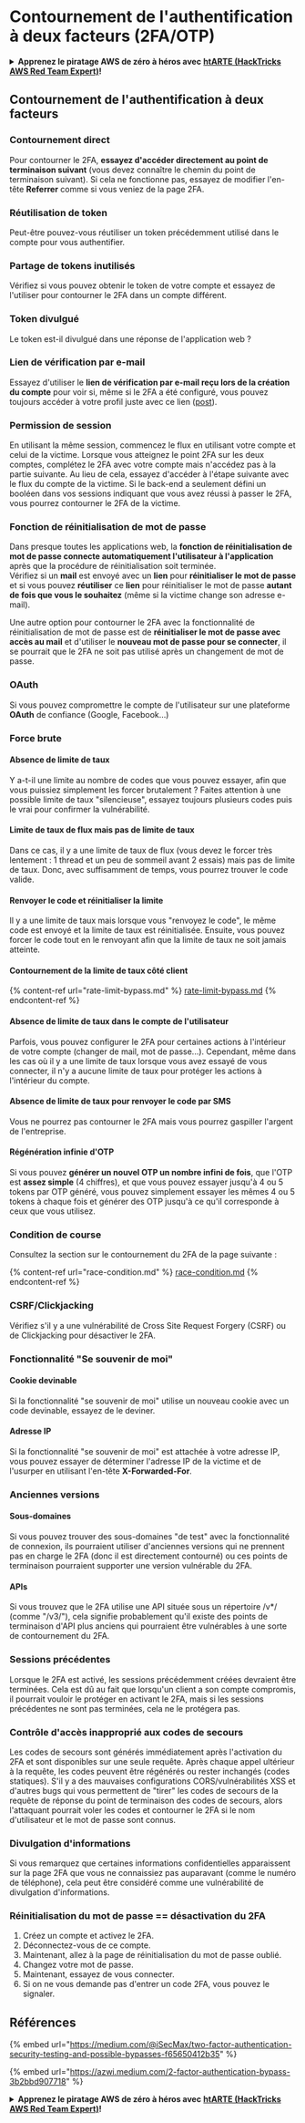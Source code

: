 # Contournement de l'authentification à deux facteurs (2FA/OTP)

<details>

<summary><strong>Apprenez le piratage AWS de zéro à héros avec</strong> <a href="https://training.hacktricks.xyz/courses/arte"><strong>htARTE (HackTricks AWS Red Team Expert)</strong></a><strong>!</strong></summary>

Autres moyens de soutenir HackTricks :

* Si vous souhaitez voir votre **entreprise annoncée dans HackTricks** ou **télécharger HackTricks en PDF**, consultez les [**PLANS D'ABONNEMENT**](https://github.com/sponsors/carlospolop) !
* Obtenez le [**swag officiel PEASS & HackTricks**](https://peass.creator-spring.com)
* Découvrez [**La Famille PEASS**](https://opensea.io/collection/the-peass-family), notre collection d'[**NFTs**](https://opensea.io/collection/the-peass-family) exclusifs
* **Rejoignez le** 💬 [**groupe Discord**](https://discord.gg/hRep4RUj7f) ou le [**groupe telegram**](https://t.me/peass) ou **suivez** moi sur **Twitter** 🐦 [**@carlospolopm**](https://twitter.com/carlospolopm)**.**
* **Partagez vos astuces de piratage en soumettant des PR aux dépôts github** [**HackTricks**](https://github.com/carlospolop/hacktricks) et [**HackTricks Cloud**](https://github.com/carlospolop/hacktricks-cloud).

</details>

## **Contournement de l'authentification à deux facteurs**

### **Contournement direct**

Pour contourner le 2FA, **essayez d'accéder directement au point de terminaison suivant** (vous devez connaître le chemin du point de terminaison suivant). Si cela ne fonctionne pas, essayez de modifier l'en-tête **Referrer** comme si vous veniez de la page 2FA.

### **Réutilisation de token**

Peut-être pouvez-vous réutiliser un token précédemment utilisé dans le compte pour vous authentifier.

### Partage de tokens inutilisés

Vérifiez si vous pouvez obtenir le token de votre compte et essayez de l'utiliser pour contourner le 2FA dans un compte différent.

### Token divulgué

Le token est-il divulgué dans une réponse de l'application web ?

### Lien de vérification par e-mail

Essayez d'utiliser le **lien de vérification par e-mail reçu lors de la création du compte** pour voir si, même si le 2FA a été configuré, vous pouvez toujours accéder à votre profil juste avec ce lien ([post](https://srahulceh.medium.com/behind-the-scenes-of-a-security-bug-the-perils-of-2fa-cookie-generation-496d9519771b)).

### Permission de session

En utilisant la même session, commencez le flux en utilisant votre compte et celui de la victime. Lorsque vous atteignez le point 2FA sur les deux comptes, complétez le 2FA avec votre compte mais n'accédez pas à la partie suivante. Au lieu de cela, essayez d'accéder à l'étape suivante avec le flux du compte de la victime. Si le back-end a seulement défini un booléen dans vos sessions indiquant que vous avez réussi à passer le 2FA, vous pourrez contourner le 2FA de la victime.

### **Fonction de réinitialisation de mot de passe**

Dans presque toutes les applications web, la **fonction de réinitialisation de mot de passe connecte automatiquement l'utilisateur à l'application** après que la procédure de réinitialisation soit terminée.\
Vérifiez si un **mail** est envoyé avec un **lien** pour **réinitialiser le mot de passe** et si vous pouvez **réutiliser** ce **lien** pour réinitialiser le mot de passe **autant de fois que vous le souhaitez** (même si la victime change son adresse e-mail).

Une autre option pour contourner le 2FA avec la fonctionnalité de réinitialisation de mot de passe est de **réinitialiser le mot de passe avec accès au mail** et d'utiliser le **nouveau mot de passe pour se connecter**, il se pourrait que le 2FA ne soit pas utilisé après un changement de mot de passe.

### OAuth

Si vous pouvez compromettre le compte de l'utilisateur sur une plateforme **OAuth** de confiance (Google, Facebook...)

### Force brute

#### Absence de limite de taux

Y a-t-il une limite au nombre de codes que vous pouvez essayer, afin que vous puissiez simplement les forcer brutalement ? Faites attention à une possible limite de taux "silencieuse", essayez toujours plusieurs codes puis le vrai pour confirmer la vulnérabilité.

#### Limite de taux de flux mais pas de limite de taux

Dans ce cas, il y a une limite de taux de flux (vous devez le forcer très lentement : 1 thread et un peu de sommeil avant 2 essais) mais pas de limite de taux. Donc, avec suffisamment de temps, vous pourrez trouver le code valide.

#### Renvoyer le code et réinitialiser la limite

Il y a une limite de taux mais lorsque vous "renvoyez le code", le même code est envoyé et la limite de taux est réinitialisée. Ensuite, vous pouvez forcer le code tout en le renvoyant afin que la limite de taux ne soit jamais atteinte.

#### Contournement de la limite de taux côté client

{% content-ref url="rate-limit-bypass.md" %}
[rate-limit-bypass.md](rate-limit-bypass.md)
{% endcontent-ref %}

#### Absence de limite de taux dans le compte de l'utilisateur

Parfois, vous pouvez configurer le 2FA pour certaines actions à l'intérieur de votre compte (changer de mail, mot de passe...). Cependant, même dans les cas où il y a une limite de taux lorsque vous avez essayé de vous connecter, il n'y a aucune limite de taux pour protéger les actions à l'intérieur du compte.

#### Absence de limite de taux pour renvoyer le code par SMS

Vous ne pourrez pas contourner le 2FA mais vous pourrez gaspiller l'argent de l'entreprise.

#### Régénération infinie d'OTP

Si vous pouvez **générer un nouvel OTP un nombre infini de fois**, que l'OTP est **assez simple** (4 chiffres), et que vous pouvez essayer jusqu'à 4 ou 5 tokens par OTP généré, vous pouvez simplement essayer les mêmes 4 ou 5 tokens à chaque fois et générer des OTP jusqu'à ce qu'il corresponde à ceux que vous utilisez.

### Condition de course

Consultez la section sur le contournement du 2FA de la page suivante :

{% content-ref url="race-condition.md" %}
[race-condition.md](race-condition.md)
{% endcontent-ref %}

### CSRF/Clickjacking

Vérifiez s'il y a une vulnérabilité de Cross Site Request Forgery (CSRF) ou de Clickjacking pour désactiver le 2FA.

### Fonctionnalité "Se souvenir de moi"

#### Cookie devinable

Si la fonctionnalité "se souvenir de moi" utilise un nouveau cookie avec un code devinable, essayez de le deviner.

#### Adresse IP

Si la fonctionnalité "se souvenir de moi" est attachée à votre adresse IP, vous pouvez essayer de déterminer l'adresse IP de la victime et de l'usurper en utilisant l'en-tête **X-Forwarded-For**.

### Anciennes versions

#### Sous-domaines

Si vous pouvez trouver des sous-domaines "de test" avec la fonctionnalité de connexion, ils pourraient utiliser d'anciennes versions qui ne prennent pas en charge le 2FA (donc il est directement contourné) ou ces points de terminaison pourraient supporter une version vulnérable du 2FA.

#### APIs

Si vous trouvez que le 2FA utilise une API située sous un répertoire /v\*/ (comme "/v3/"), cela signifie probablement qu'il existe des points de terminaison d'API plus anciens qui pourraient être vulnérables à une sorte de contournement du 2FA.

### Sessions précédentes

Lorsque le 2FA est activé, les sessions précédemment créées devraient être terminées. Cela est dû au fait que lorsqu'un client a son compte compromis, il pourrait vouloir le protéger en activant le 2FA, mais si les sessions précédentes ne sont pas terminées, cela ne le protégera pas.

### Contrôle d'accès inapproprié aux codes de secours

Les codes de secours sont générés immédiatement après l'activation du 2FA et sont disponibles sur une seule requête. Après chaque appel ultérieur à la requête, les codes peuvent être régénérés ou rester inchangés (codes statiques). S'il y a des mauvaises configurations CORS/vulnérabilités XSS et d'autres bugs qui vous permettent de "tirer" les codes de secours de la requête de réponse du point de terminaison des codes de secours, alors l'attaquant pourrait voler les codes et contourner le 2FA si le nom d'utilisateur et le mot de passe sont connus.

### Divulgation d'informations

Si vous remarquez que certaines informations confidentielles apparaissent sur la page 2FA que vous ne connaissiez pas auparavant (comme le numéro de téléphone), cela peut être considéré comme une vulnérabilité de divulgation d'informations.

### **Réinitialisation du mot de passe == désactivation du 2FA**

1. Créez un compte et activez le 2FA.
2. Déconnectez-vous de ce compte.
3. Maintenant, allez à la page de réinitialisation du mot de passe oublié.
4. Changez votre mot de passe.
5. Maintenant, essayez de vous connecter.
6. Si on ne vous demande pas d'entrer un code 2FA, vous pouvez le signaler.

## Références

{% embed url="https://medium.com/@iSecMax/two-factor-authentication-security-testing-and-possible-bypasses-f65650412b35" %}

{% embed url="https://azwi.medium.com/2-factor-authentication-bypass-3b2bbd907718" %}

<details>

<summary><strong>Apprenez le piratage AWS de zéro à héros avec</strong> <a href="https://training.hacktricks.xyz/courses/arte"><strong>htARTE (HackTricks AWS Red Team Expert)</strong></a><strong>!</strong></summary>

Autres moyens de soutenir HackTricks :

* Si vous souhaitez voir votre **entreprise annoncée dans HackTricks** ou **télécharger HackTricks en PDF**, consultez les [**PLANS D'ABONNEMENT**](https://github.com/sponsors/carlospolop) !
* Obtenez le [**swag officiel PEASS & HackTricks**](https://peass.creator-spring.com)
* Découvrez [**La Famille PEASS**](https://opensea.io/collection/the-peass-family), notre collection d'[**NFTs**](https://opensea.io/collection/the-peass-family) exclusifs
* **Rejoignez le** 💬 [**groupe Discord**](https://discord.gg/hRep4RUj7f) ou le [**groupe telegram**](https://t.me/peass) ou **suivez** moi sur **Twitter** 🐦 [**@carlospolopm**](https://twitter.com/carlospolopm)**.**
* **Partagez vos astuces de piratage en soumettant des PR aux dépôts github** [**HackTricks**](https://github.com/carlospolop/hacktricks) et [**HackTricks Cloud**](https://github.com/carlospolop/hacktricks-cloud).

</details>
